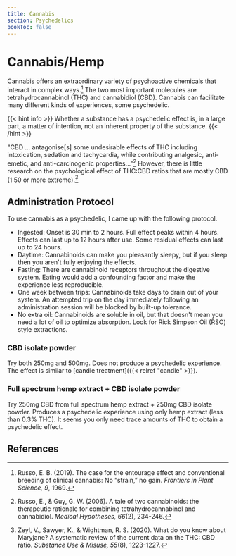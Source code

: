 ```yaml
---
title: Cannabis
section: Psychedelics
bookToc: false
---
```


# Cannabis/Hemp

Cannabis offers an extraordinary variety of psychoactive chemicals
that interact in complex ways.[^russo2019] The two most important
molecules are tetrahydrocannabinol (THC) and cannabidiol (CBD).
Cannabis can facilitate many different kinds of experiences, some
psychedelic.

{{< hint info >}}
Whether a substance has a psychedelic effect is, in a large part,
a matter of intention, not an inherent property of the substance.
{{< /hint >}}

"CBD ... antagonise[s] some undesirable effects of THC including intoxication, sedation and tachycardia, while contributing analgesic, anti-emetic, and anti-carcinogenic properties..."[^russo2006] However, there is little research on the psychological effect of THC:CBD ratios that are mostly CBD (1:50 or more extreme).[^zeyl2020]

## Administration Protocol

To use cannabis as a psychedelic, I came up with the following protocol.

- Ingested: Onset is 30 min to 2 hours. Full effect peaks within 4 hours. Effects can last up to 12 hours after use. Some residual effects can last up to 24 hours.
- Daytime: Cannabinoids can make you pleasantly sleepy, but if you sleep then you aren't fully enjoying the effects.
- Fasting: There are cannabinoid receptors throughout the digestive system. Eating would add a confounding factor and make the experience less reproducible.
- One week between trips: Cannabinoids take days to drain out of your system. An attempted trip on the day immediately following an administration session will be blocked by built-up tolerance.
- No extra oil: Cannabinoids are soluble in oil, but that doesn't mean you need a lot of oil to optimize absorption. Look for Rick Simpson Oil (RSO) style extractions.

### CBD isolate powder

Try both 250mg and 500mg. Does not produce a psychedelic experience. The
effect is similar to [candle treatment]({{< relref "candle" >}}).

### Full spectrum hemp extract + CBD isolate powder

Try 250mg CBD from full spectrum hemp extract + 250mg CBD isolate
powder. Produces a psychedelic experience using only hemp extract
(less than 0.3% THC).  It seems you only need trace amounts of THC to obtain a psychedelic effect.

## References

[^russo2019]: Russo, E. B. (2019). The case for the entourage effect and conventional breeding of clinical cannabis: No “strain,” no gain. *Frontiers in Plant Science, 9*, 1969.

[^russo2006]: Russo, E., & Guy, G. W. (2006). A tale of two cannabinoids: the therapeutic rationale for combining tetrahydrocannabinol and cannabidiol. *Medical Hypotheses, 66*(2), 234-246.

[^zeyl2020]: Zeyl, V., Sawyer, K., & Wightman, R. S. (2020). What do you know about Maryjane? A systematic review of the current data on the THC: CBD ratio. *Substance Use & Misuse, 55*(8), 1223-1227.
